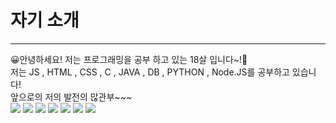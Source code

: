 <h1> 자기 소개 </h1>

<hr>
<p> 😀안녕하세요!
저는 프로그래밍을 공부 하고 있는 18살 입니다~!🔞 <br>
저는 JS , HTML , CSS , C , JAVA , DB , PYTHON , Node.JS를 공부하고 있습니다!<br>
앞으로의 저의 발전의 많관부~~~

<br>
<img src="https://img.shields.io/badge/JavaScript - black?style=for-the-badge&logo=JavaScript&logoColor=white">
<img src="https://img.shields.io/badge/HTML - black?style=for-the-badge&logo=HTML&logoColor=white">
<img src="https://img.shields.io/badge/Oracle - black?style=for-the-badge&logo=Oracle&logoColor=white">
<img src="https://img.shields.io/badge/Node.js - black?style=for-the-badge&logo=Node.js&logoColor=white">
<img src="https://img.shields.io/badge/C - black?style=for-the-badge&logo=C&logoColor=white">
<img src="https://img.shields.io/badge/PYTHON - black?style=for-the-badge&logo=PYTHON&logoColor=white">
<img src="https://img.shields.io/badge/J - black?style=for-the-badge&logo=J&logoColor=white">
